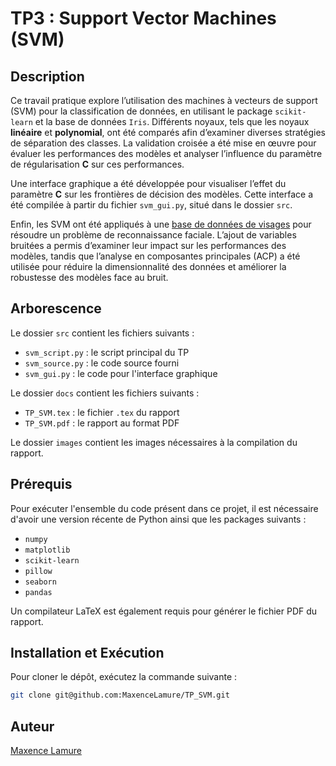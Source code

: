 # TP3 : Support Vector Machines (SVM)

## Description

Ce travail pratique explore l’utilisation des machines à vecteurs de support (SVM) pour la classification de données, en utilisant le package `scikit-learn` et la base de données `Iris`. Différents noyaux, tels que les noyaux **linéaire** et **polynomial**, ont été comparés afin d’examiner diverses stratégies de séparation des classes. La validation croisée a été mise en œuvre pour évaluer les performances des modèles et analyser l’influence du paramètre de régularisation **C** sur ces performances.

Une interface graphique a été développée pour visualiser l’effet du paramètre **C** sur les frontières de décision des modèles. Cette interface a été compilée à partir du fichier `svm_gui.py`, situé dans le dossier `src`.

Enfin, les SVM ont été appliqués à une [base de données de visages](http://vis-www.cs.umass.edu/lfw/) pour résoudre un problème de reconnaissance faciale. L’ajout de variables bruitées a permis d’examiner leur impact sur les performances des modèles, tandis que l’analyse en composantes principales (ACP) a été utilisée pour réduire la dimensionnalité des données et améliorer la robustesse des modèles face au bruit.

## Arborescence

Le dossier `src` contient les fichiers suivants :

- `svm_script.py` : le script principal du TP
- `svm_source.py` : le code source fourni
- `svm_gui.py` : le code pour l'interface graphique

Le dossier `docs` contient les fichiers suivants :

- `TP_SVM.tex` : le fichier `.tex` du rapport
- `TP_SVM.pdf` : le rapport au format PDF

Le dossier `images` contient les images nécessaires à la compilation du rapport.

## Prérequis

Pour exécuter l'ensemble du code présent dans ce projet, il est nécessaire d'avoir une version récente de Python ainsi que les packages suivants :

- `numpy`
- `matplotlib`
- `scikit-learn`
- `pillow`
- `seaborn`
- `pandas`

Un compilateur LaTeX est également requis pour générer le fichier PDF du rapport.

## Installation et Exécution

Pour cloner le dépôt, exécutez la commande suivante :

```bash
git clone git@github.com:MaxenceLamure/TP_SVM.git
```

## Auteur

[Maxence Lamure](https://github.com/MaxenceLamure)
